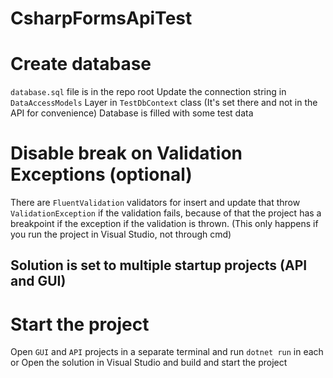# CsharpFormsApiTest
 
# Create database
`database.sql` file is in the repo root
Update the connection string in `DataAccessModels` Layer in `TestDbContext` class (It's set there and not in the API for convenience)
Database is filled with some test data

# Disable break on Validation Exceptions (optional)
There are `FluentValidation` validators for insert and update that throw `ValidationException` if the validation fails, because of that the project has a breakpoint if the exception if the validation is thrown. (This only happens if you run the project in Visual Studio, not through cmd)

## Solution is set to multiple startup projects (API and GUI)

# Start the project
Open `GUI` and `API` projects in a separate terminal and run `dotnet run` in each or Open the solution in Visual Studio and build and start the project
